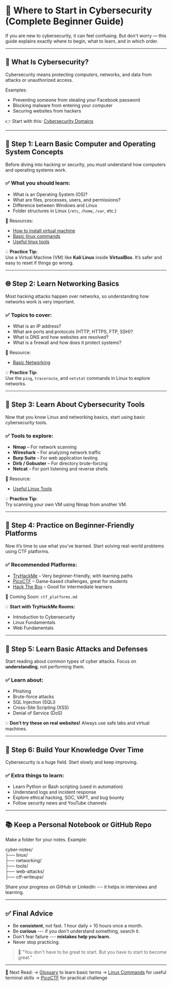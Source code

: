 
# 🚀 Where to Start in Cybersecurity (Complete Beginner Guide)

If you are new to cybersecurity, it can feel confusing. But don't worry — this guide explains exactly where to begin, what to learn, and in which order.

---

## 🎯 What Is Cybersecurity?

Cybersecurity means protecting computers, networks, and data from attacks or unauthorized access.

Examples:
- Preventing someone from stealing your Facebook password
- Blocking malware from entering your computer
- Securing websites from hackers

👉 Start with this: [Cybersecurity Domains](cybersecurity_domains.md)

---

## 🧱 Step 1: Learn Basic Computer and Operating System Concepts

Before diving into hacking or security, you must understand how computers and operating systems work.

### ✅ What you should learn:
- What is an Operating System (OS)?
- What are files, processes, users, and permissions?
- Difference between Windows and Linux
- Folder structures in Linux (`/etc`, `/home`, `/var`, etc.)

📘 Resources:
- [How to install virtual machine](VM-Installation/README.md)
- [Basic linux commands](Basic-Linux-commands-for-beginner's.pdf)
- [Useful linux tools](useful_linux_tools.md)

💡 **Practice Tip:**  
Use a Virtual Machine (VM) like **Kali Linux** inside **VirtualBox**. It’s safer and easy to reset if things go wrong.

---

## 🌐 Step 2: Learn Networking Basics

Most hacking attacks happen over networks, so understanding how networks work is very important.

### ✅ Topics to cover:
- What is an IP address?
- What are ports and protocols (HTTP, HTTPS, FTP, SSH)?
- What is DNS and how websites are resolved?
- What is a firewall and how does it protect systems?

📘 Resource:
- [Basic Networking](Networking_basics.md)

💡 **Practice Tip:**  
Use the `ping`, `traceroute`, and `netstat` commands in Linux to explore networks.

---

## 🧰 Step 3: Learn About Cybersecurity Tools

Now that you know Linux and networking basics, start using basic cybersecurity tools.

### ✅ Tools to explore:
- **Nmap** – For network scanning
- **Wireshark** – For analyzing network traffic
- **Burp Suite** – For web application testing
- **Dirb / Gobuster** – For directory brute-forcing
- **Netcat** – For port listening and reverse shells

📘 Resource:
- [Useful Linux Tools](useful_linux_tools.md)

💡 **Practice Tip:**  
Try scanning your own VM using Nmap from another VM.

---

## 🏁 Step 4: Practice on Beginner-Friendly Platforms

Now it’s time to use what you’ve learned. Start solving real-world problems using CTF platforms.

### ✅ Recommended Platforms:
- [TryHackMe](https://tryhackme.com/) – Very beginner-friendly, with learning paths
- [PicoCTF](https://picoctf.org/) – Game-based challenges, great for students
- [Hack The Box](https://www.hackthebox.com/) – Good for intermediate learners

📘 Coming Soon: `ctf_platforms.md`

💡 **Start with TryHackMe Rooms:**
- Introduction to Cybersecurity
- Linux Fundamentals
- Web Fundamentals

---

## 🔐 Step 5: Learn Basic Attacks and Defenses

Start reading about common types of cyber attacks. Focus on **understanding**, not performing them.

### ✅ Learn about:
- Phishing
- Brute-force attacks
- SQL Injection (SQLi)
- Cross-Site Scripting (XSS)
- Denial of Service (DoS)

💡 **Don’t try these on real websites!** Always use safe labs and virtual machines.

---

## 🧠 Step 6: Build Your Knowledge Over Time

Cybersecurity is a huge field. Start slowly and keep improving.

### ✅ Extra things to learn:
- Learn Python or Bash scripting (used in automation)
- Understand logs and incident response
- Explore ethical hacking, SOC, VAPT, and bug bounty
- Follow security news and YouTube channels

---

## 📚 Keep a Personal Notebook or GitHub Repo

Make a folder for your notes. Example:

cyber-notes/\
├── linux/\
├── networking/\
├── tools/\
├── web-attacks/\
├── ctf-writeups/

 Share your progress on GitHub or LinkedIn --- it helps in interviews and learning.

---
## ✅ Final Advice

- Be **consistent**, not fast. 1 hour daily > 10 hours once a month.
- Be **curious** --- if you don't understand something, search it.
- Don't fear failure --- **mistakes help you learn.**
- Never stop practicing.

> 💬 "You don't have to be great to start. But you have to start to become great."

---
📌 Next Read:
→ [Glossary](glossary.md) to learn basic terms
→ [Linux Commands](Basic-Linux-commands-for-beginner's.pdf) for useful terminal skills
→ [PicoCTF](https://picoctf.org/) for practical challenge
